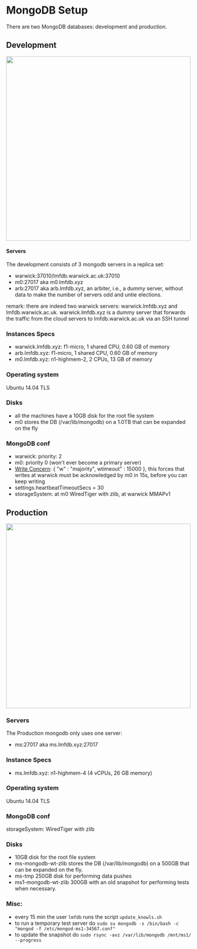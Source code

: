 # MongoDB Setup

There are two MongoDB databases: development and production.


## Development


<a href="images/lmfdb0.png"><img src="images/lmfdb0.png"  height="500"  ></a>



#### Servers
The development consists of 3 mongodb servers in a replica set:
* warwick:37010/lmfdb.warwick.ac.uk:37010
* m0:27017 aka m0.lmfdb.xyz
* arb:27017 aka arb.lmfdb.xyz, an arbiter, i.e., a dummy server, without data to make the number of servers odd and untie elections.

remark: there are indeed two warwick servers:
warwick.lmfdb.xyz and lmfdb.warwick.ac.uk.
warwick.lmfdb.xyz is a dummy server that forwards the traffic from the cloud servers to lmfdb.warwick.ac.uk via an SSH tunnel


### Instances Specs
* warwick.lmfdb.xyz: f1-micro, 1 shared CPU, 0.60 GB of memory
* arb.lmfdb.xyz: f1-micro, 1 shared CPU, 0.60 GB of memory
* m0.lmfdb.xyz: n1-highmem-2, 2 CPUs, 13 GB of memory


### Operating system
Ubuntu 14.04 TLS

### Disks
* all the machines have a 10GB disk for the root file system
* m0 stores the DB  (/var/lib/mongodb) on a 1.0TB that can be expanded on the fly

### MongoDB conf
* warwick: priority: 2
* m0: priority 0 (won't ever become a primary server)
* [Write Concern](https://docs.mongodb.com/manual/reference/write-concern/): { "w" : "majority", wtimeout" : 15000 }, this forces that writes at warwick must be acknowledged by m0 in 15s, before you can keep writing
* settings.heartbeatTimeoutSecs = 30
* storageSystem: at m0 WiredTiger with zlib, at warwick MMAPv1

## Production 

<a href="images/webserver.png"><img src="images/webserver.png"  height="500"  ></a>

### Servers
The Production mongodb only uses one server:
* ms:27017 aka ms.lmfdb.xyz:27017

### Instance Specs
* ms.lmfdb.xyz: n1-highmem-4 (4 vCPUs, 26 GB memory)

### Operating system
Ubuntu 14.04 TLS


### MongoDB conf
storageSystem: WiredTiger with zlib 

### Disks
* 10GB disk for the root file system
* ms-mongodb-wt-zlib stores the DB  (/var/lib/mongodb) on a 500GB that can be expanded on the fly.
* ms-tmp 250GB disk for performing data pushes
* ms1-mongodb-wt-zlib 300GB with an old snapshot for performing tests when necessary.


### Misc:
* every 15 min the user ```lmfdb``` runs the script ```update_knowls.sh```
* to run a temporary test server do ```sudo su mongodb -s /bin/bash -c "mongod -f /etc/mongod-ms1-34567.conf"```
* to update the snapshot do ```sudo rsync -avz /var/lib/mongodb /mnt/ms1/ --progress```

